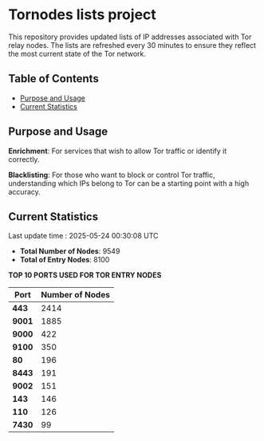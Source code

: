 # Tornodes lists project

This repository provides updated lists of IP addresses associated with Tor relay nodes. The lists are refreshed every 30 minutes to ensure they reflect the most current state of the Tor network.

## Table of Contents

- [Purpose and Usage](#purpose-and-usage)
- [Current Statistics](#current-statistics)


## Purpose and Usage

**Enrichment**: For services that wish to allow Tor traffic or identify it correctly.

**Blacklisting**: For those who want to block or control Tor traffic, understanding which IPs belong to Tor can be a starting point with a high accuracy.

## Current Statistics

Last update time : 2025-05-24 00:30:08 UTC

- **Total Number of Nodes**: 9549
- **Total of Entry Nodes**: 8100

**TOP 10 PORTS USED FOR TOR ENTRY NODES**

| **Port** | **Number of Nodes** |
|------|-----------------|
| **443**   | 2414  |
| **9001**   | 1885  |
| **9000**   | 422  |
| **9100**   | 350  |
| **80**   | 196  |
| **8443**   | 191  |
| **9002**   | 151  |
| **143**   | 146  |
| **110**   | 126  |
| **7430**   | 99  |

